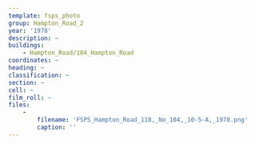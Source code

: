 ```yaml
---
template: fsps_photo
group: Hampton_Road_2
year: '1978'
description: ~
buildings:
    - Hampton_Road/104_Hampton_Road
coordinates: ~
heading: ~
classification: ~
section: ~
cell: ~
film_roll: ~
files:
    -
        filename: 'FSPS_Hampton_Road_118,_No_104,_10-5-A,_1978.png'
        caption: ''
---
```

